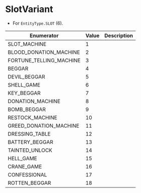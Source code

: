 # SlotVariant

- For `EntityType.SLOT` (6). 

| Enumerator | Value | Description |
| - | - | - |
| SLOT_MACHINE | 1 |  |
| BLOOD_DONATION_MACHINE | 2 |  |
| FORTUNE_TELLING_MACHINE | 3 |  |
| BEGGAR | 4 |  |
| DEVIL_BEGGAR | 5 |  |
| SHELL_GAME | 6 |  |
| KEY_BEGGAR | 7 |  |
| DONATION_MACHINE | 8 |  |
| BOMB_BEGGAR | 9 |  |
| RESTOCK_MACHINE | 10 |  |
| GREED_DONATION_MACHINE | 11 |  |
| DRESSING_TABLE | 12 |  |
| BATTERY_BEGGAR | 13 |  |
| TAINTED_UNLOCK | 14 |  |
| HELL_GAME | 15 |  |
| CRANE_GAME | 16 |  |
| CONFESSIONAL | 17 |  |
| ROTTEN_BEGGAR | 18 |  |
